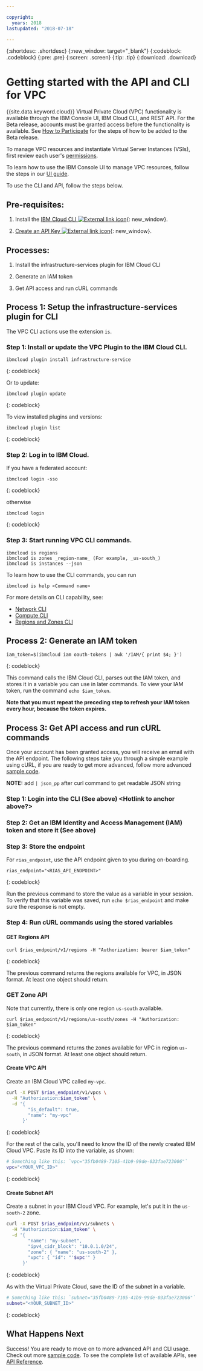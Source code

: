 ```yaml
---

copyright:
  years: 2018
lastupdated: "2018-07-18"

---
```


{:shortdesc: .shortdesc}
{:new_window: target="_blank"}
{:codeblock: .codeblock}
{:pre: .pre}
{:screen: .screen}
{:tip: .tip}
{:download: .download}

# Getting started with the API and CLI for VPC

{{site.data.keyword.cloud}} Virtual Private Cloud (VPC) functionality is available through the IBM Console UI, IBM Cloud CLI, and REST API. For the Beta release, accounts must be granted access before the functionality is available. See [How to Participate](how-to-participate.html) for the steps of how to be added to the Beta release.

To manage VPC resources and instantiate Virtual Server Instances (VSIs), first review each user's [permissions](vpc-user-permissions.html).

To learn how to use the IBM Console UI to manage VPC resources, follow the steps in our [UI guide](console-tutorial.html).

To use the CLI and API, follow the steps below.

## Pre-requisites:

1. Install the [IBM Cloud CLI ![External link icon](../../icons/launch-glyph.svg "External link icon")](https://console.bluemix.net/docs/cli/reference/bluemix_cli/get_started.html#getting-started){: new_window}.

2. [Create an API Key ![External link icon](../../icons/launch-glyph.svg "External link icon")](https://console.bluemix.net/docs/iam/userid_keys.html#creating-an-api-key ){: new_window}.


## Processes:

1. Install the infrastructure-services plugin for IBM Cloud CLI

1. Generate an IAM token

1. Get API access and run cURL commands


## Process 1: Setup the infrastructure-services plugin for CLI

The VPC CLI actions use the extension `is`.

### Step 1: Install or update the VPC Plugin to the IBM Cloud CLI.

```
ibmcloud plugin install infrastructure-service
```
{: codeblock}

Or to update:

```
ibmcloud plugin update
```
{: codeblock}

To view installed plugins and versions:

```
ibmcloud plugin list
```
{: codeblock}

### Step 2: Log in to IBM Cloud.

If you have a federated account:
```
ibmcloud login -sso
```
{: codeblock}

otherwise
```
ibmcloud login
```
{: codeblock}

### Step 3: Start running VPC CLI commands.
```
ibmcloud is regions
ibmcloud is zones _region-name_ (For example, _us-south_)
ibmcloud is instances --json
```

To learn how to use the CLI commands, you can run
```
ibmcloud is help <Command name>
```

For more details on CLI capability, see:

- [Network CLI](cli-reference.html#network)
- [Compute CLI](cli-reference.html#compute)
- [Regions and Zones CLI](cli-reference.html#geography)


## Process 2: Generate an IAM token

```
iam_token=$(ibmcloud iam oauth-tokens | awk '/IAM/{ print $4; }')
```
{: codeblock}

This command calls the IBM Cloud CLI, parses out the IAM token, and stores it in a variable you can use in later commands. To view your IAM token, run the command ``echo $iam_token``.

**Note that you must repeat the preceding step to refresh your IAM token every hour, because the token expires.**


## Process 3: Get API access and run cURL commands

Once your account has been granted access, you will receive an email with the API endpoint. The following steps take you through a simple example using cURL, if you are ready to get more advanced, follow more advanced [sample code](example-code.html).

**NOTE:** add ``` | json_pp ``` after curl command to get readable JSON string

### Step 1: Login into the CLI (See above) <Hotlink to anchor above?>

### Step 2: Get an IBM Identity and Access Management (IAM) token and store it (See above) <Hotlink to anchor above>

### Step 3: Store the endpoint
For `rias_endpoint`, use the API endpoint given to you during on-boarding.

```
rias_endpoint="<RIAS_API_ENDPOINT>"
 ```
{: codeblock}

Run the previous command to store the value as a variable in your session. To verify that this variable was saved, run ``echo $rias_endpoint`` and make sure the response is not empty.


### Step 4: Run cURL commands using the stored variables

#### GET Regions API
```
curl $rias_endpoint/v1/regions -H "Authorization: bearer $iam_token"
```
{: codeblock}

The previous command returns the regions available for VPC, in JSON format. At least one object should return.

### GET Zone API
Note that currently, there is only one region `us-south` available.

```
curl $rias_endpoint/v1/regions/us-south/zones -H "Authorization: $iam_token"
```
{: codeblock}

The previous command returns the zones available for VPC in region `us-south`, in JSON format. At least one object should return.


#### Create VPC API
Create an IBM Cloud VPC called `my-vpc`.

```bash
curl -X POST $rias_endpoint/v1/vpcs \
  -H "Authorization:$iam_token" \
  -d '{
      	"is_default": true,
      	"name": "my-vpc"
      }'
```
{: codeblock}

For the rest of the calls, you'll need to know the ID of the newly created IBM Cloud VPC. Paste its ID into the variable, as shown:

```bash
# Something like this: `vpc="35fb0489-7105-41b9-99de-033fae723006"`
vpc="<YOUR_VPC_ID>"
```
{: codeblock}

#### Create Subnet API
Create a subnet in your IBM Cloud VPC. For example, let's put it in the `us-south-2` zone.

```bash
curl -X POST $rias_endpoint/v1/subnets \
  -H "Authorization:$iam_token" \
  -d '{
        "name": "my-subnet",
        "ipv4_cidr_block": "10.0.1.0/24",
        "zone": { "name": "us-south-2" },
        "vpc": { "id": "'$vpc'" }
      }'
```
{: codeblock}

As with the Virtual Private Cloud, save the ID of the subnet in a variable.

```bash
# Something like this: `subnet="35fb0489-7105-41b9-99de-033fae723006"`
subnet="<YOUR_SUBNET_ID>"
```
{: codeblock}


## What Happens Next

Success! You are ready to move on to more advanced API and CLI usage. Check out more [sample code](example-code.html). To see the complete list of available APIs, see [API Reference](apis.html).

